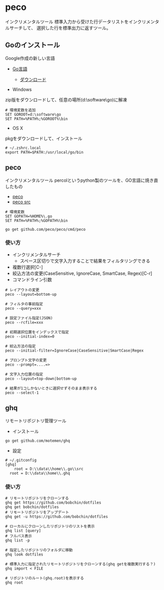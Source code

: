 # peco

インクリメンタルツール
標準入力から受けた行データリストをインクリメンタルサーチして、
選択した行を標準出力に返すツール。

## Goのインストール

Google作成の新しい言語

- [Go言語](http://golang.jp)
  - [ダウンロード](https://golang.org/dl)

- Windows

zip版をダウンロードして、任意の場所(d:\software\go)に解凍

```
# 環境変数を追加
SET GOROOT=d:\software\go
SET PATH=%PATH%;%GOROOT%\bin
```

- OS X

pkgをダウンロードして、インストール

```
# ~/.zshrc.local
export PATH=$PATH:/usr/local/go/bin
```

## peco

インクリメンタルツール
percolというpython製のツールを、GO言語に焼き直したもの

- [peco](http://peco.github.io)
- [peco src](https://github.com/peco/peco)

```
# 環境変数
SET GOPATH=%HOME%\.go
SET PATH=%PATH%;%GOPATH%\bin
```

```
go get github.com/peco/peco/cmd/peco
```

### 使い方

- インクリメンタルサーチ
  - スペース区切りで文字入力することで結果をフィルタリングできる
- 複数行選択[C-<Space>]
- 絞込方法の変更(CaseSensitive, IgnoreCase, SmartCase, Regex)[C-r]
- コマンドライン引数

```
# レイアウトの変更
peco --layout=bottom-up

# フィルタの事前指定
peco --query=xxx

# 設定ファイル指定(JSON)
peco --rcfile=xxx

# 初期選択位置をインデックスで指定
peco --initial-index=0

# 絞込方法の指定
peco --initial-filter=IgnoreCase|CaseSensitive|SmartCase|Regex

# プロンプト文字の変更
peco --prompt=....=>

# 文字入力位置の指定
peco --layout=top-down|bottom-up

# 結果が1コしかないときに選択せずそのまま表示する
peco --select-1
```


## ghq

リモートリポジトリ管理ツール

- インストール

```
go get github.com/motemen/ghq
```

- 設定

```
# ~/.gitconfig
[ghq]
	root = D:\\data\\home\\.go\\src
  root = D:\\data\\home\\.ghq
```


### 使い方

```
# リモートリポジトリをクローンする
ghq get https://github.com/bobchin/dotfiles
ghq get bobchin/dotfiles
# リモートリポジトリをアップデート
ghq get -u https://github.com/bobchin/dotfiles

# ローカルにクローンしたリポジトリのリストを表示
ghq list [query]
# フルパス表示
ghq list -p

# 指定したリポジトリのフォルダに移動
ghq look dotfiles

# 標準入力に指定されたリモートリポジトリをクローンする(ghq getを複数実行する？)
ghq import < FILE

# リポジトリのルート(ghq.root)を表示する
ghq root
```
